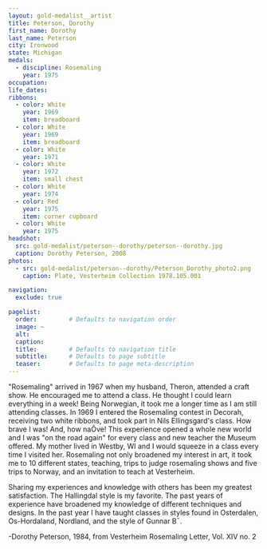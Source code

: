 ```yaml
---
layout: gold-medalist__artist
title: Peterson, Dorothy
first_name: Dorothy
last_name: Peterson
city: Ironwood
state: Michigan
medals: 
  - discipline: Rosemaling
    year: 1975
occupation:
life_dates:
ribbons:
  - color: White
    year: 1969
    item: breadboard
  - color: White
    year: 1969
    item: breadboard
  - color: White
    year: 1971
  - color: White
    year: 1972
    item: small chest
  - color: White
    year: 1974
  - color: Red 
    year: 1975
    item: corner cupboard
  - color: White
    year: 1975
headshot:
  src: gold-medalist/peterson--dorothy/peterson--dorothy.jpg
  caption: Dorothy Peterson, 2008
photos:
  - src: gold-medalist/peterson--dorothy/Peterson_Dorothy_photo2.png
    caption: Plate, Vesterheim Collection 1978.105.001

navigation:
  exclude: true

pagelist:
  order:         # Defaults to navigation order  
  image: ~
  alt:
  caption:
  title:         # Defaults to navigation title
  subtitle:      # Defaults to page subtitle
  teaser:        # Defaults to page meta-description  
---
```

"Rosemaling" arrived in 1967 when my husband, Theron, attended a craft show.  He encouraged me to attend a class.  He thought I could learn everything in a week!  Being Norwegian, it took me a longer time as I am still attending classes.  In 1969 I entered the Rosemaling contest in Decorah, receiving two white ribbons, and took part in Nils Ellingsgard's class.  How brave I was! And, how naÔve! This experience opened a whole new world and I was "on the road again" for every class and new teacher the Museum offered.  My mother lived in Westby, WI and I would squeeze in a class every time I visited her.  Rosemaling not only broadened my interest in art, it took me to 10 different states, teaching, trips to judge rosemaling shows and five trips to Norway, and an invitation to teach at Vesterheim.

Sharing my experiences and knowledge with others has been my greatest satisfaction.  The Hallingdal style is my favorite.  The past years of experience have broadened my knowledge of different techniques and designs.  In the past year I have taught classes in styles found in Osterdalen, Os-Hordaland, Nordland, and the style of Gunnar B¯.

-Dorothy Peterson, 1984, from Vesterheim Rosemaling Letter, Vol. XIV no. 2
